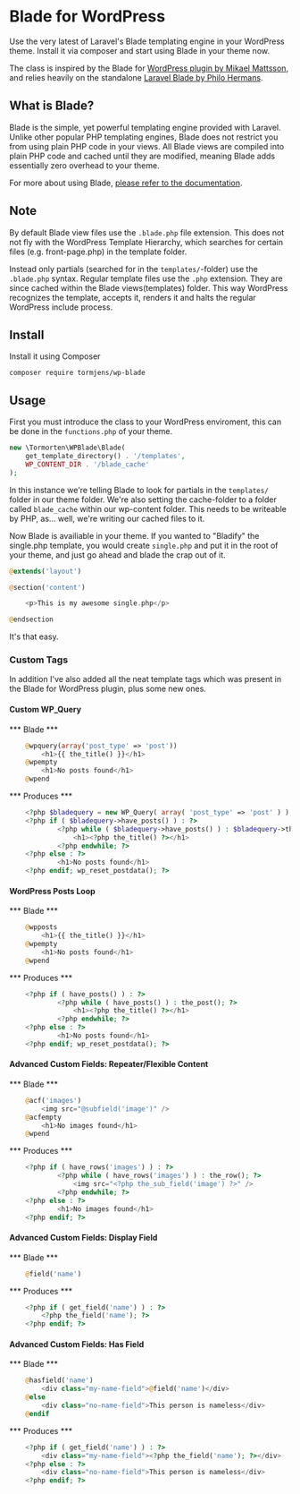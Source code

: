 # Blade for WordPress

Use the very latest of Laravel's Blade templating engine in your WordPress theme. Install it via composer and start using Blade in your theme now.

The class is inspired by the Blade for [WordPress plugin by Mikael Mattsson](https://github.com/MikaelMattsson/blade), and relies heavily on the standalone [Laravel Blade by Philo Hermans](https://github.com/PhiloNL).

## What is Blade?

Blade is the simple, yet powerful templating engine provided with Laravel. Unlike other popular PHP templating engines, Blade does not restrict you from using plain PHP code in your views. All Blade views are compiled into plain PHP code and cached until they are modified, meaning Blade adds essentially zero overhead to your theme.

For more about using Blade, [please refer to the documentation](http://laravel.com/docs/5.1/blade).

## Note

By default Blade view files use the `.blade.php` file extension. This does not not fly with the WordPress Template Hierarchy, which searches for certain files (e.g. front-page.php) in the template folder.

Instead only partials (searched for in the `templates/`-folder) use the `.blade.php` syntax. Regular template files use the `.php` extension. They are since cached within the Blade views(templates) folder. This way WordPress recognizes the template, accepts it, renders it and halts the regular WordPress include process.

## Install

Install it using Composer

`composer require tormjens/wp-blade`

## Usage

First you must introduce the class to your WordPress enviroment, this can be done in the `functions.php` of your theme.

```php
new \Tormorten\WPBlade\Blade(
	get_template_directory() . '/templates',
	WP_CONTENT_DIR . '/blade_cache'
);
```

In this instance we're telling Blade to look for partials in the `templates/` folder in our theme folder. We're also setting the cache-folder to a folder called `blade_cache` within our wp-content folder. This needs to be writeable by PHP, as... well, we're writing our cached files to it.

Now Blade is availiable in your theme. If you wanted to "Bladify" the single.php template, you would create `single.php` and put it in the root of your theme, and just go ahead and blade the crap out of it.

```php
@extends('layout')

@section('content')

	<p>This is my awesome single.php</p>

@endsection
```

It's that easy.

### Custom Tags

In addition I've also added all the neat template tags which was present in the Blade for WordPress plugin, plus some new ones.

#### Custom WP_Query

*** Blade ***
```php
	@wpquery(array('post_type' => 'post'))
		<h1>{{ the_title() }}</h1>
	@wpempty
		<h1>No posts found</h1>
	@wpend
```

*** Produces ***
```php
	<?php $bladequery = new WP_Query( array( 'post_type' => 'post' ) ); ?>
	<?php if ( $bladequery->have_posts() ) : ?>
	        <?php while ( $bladequery->have_posts() ) : $bladequery->the_post(); ?>
	        	<h1><?php the_title() ?></h1>
	        <?php endwhile; ?>
	<?php else : ?>
	        <h1>No posts found</h1>
	<?php endif; wp_reset_postdata(); ?>
```

#### WordPress Posts Loop

*** Blade ***
```php
	@wpposts
		<h1>{{ the_title() }}</h1>
	@wpempty
		<h1>No posts found</h1>
	@wpend
```

*** Produces ***
```php
	<?php if ( have_posts() ) : ?>
	        <?php while ( have_posts() ) : the_post(); ?>
	        	<h1><?php the_title() ?></h1>
	        <?php endwhile; ?>
	<?php else : ?>
	        <h1>No posts found</h1>
	<?php endif; wp_reset_postdata(); ?>
```

#### Advanced Custom Fields: Repeater/Flexible Content
*** Blade ***
```php
	@acf('images')
		<img src="@subfield('image')" />
	@acfempty
		<h1>No images found</h1>
	@wpend
```

*** Produces ***
```php
	<?php if ( have_rows('images') ) : ?>
	        <?php while ( have_rows('images') ) : the_row(); ?>
	        	<img src="<?php the_sub_field('image') ?>" />
	        <?php endwhile; ?>
	<?php else : ?>
	        <h1>No images found</h1>
	<?php endif; ?>
```

#### Advanced Custom Fields: Display Field
*** Blade ***
```php
	@field('name')
```

*** Produces ***
```php
	<?php if ( get_field('name') ) : ?>
		<?php the_field('name'); ?>
	<?php endif; ?>
```

#### Advanced Custom Fields: Has Field
*** Blade ***
```php
	@hasfield('name')
		<div class="my-name-field">@field('name')</div>
	@else
		<div class="no-name-field">This person is nameless</div>
	@endif
```

*** Produces ***
```php
	<?php if ( get_field('name') ) : ?>
		<div class="my-name-field"><?php the_field('name'); ?></div>
	<?php else : ?>
		<div class="no-name-field">This person is nameless</div>
	<?php endif; ?>
```



